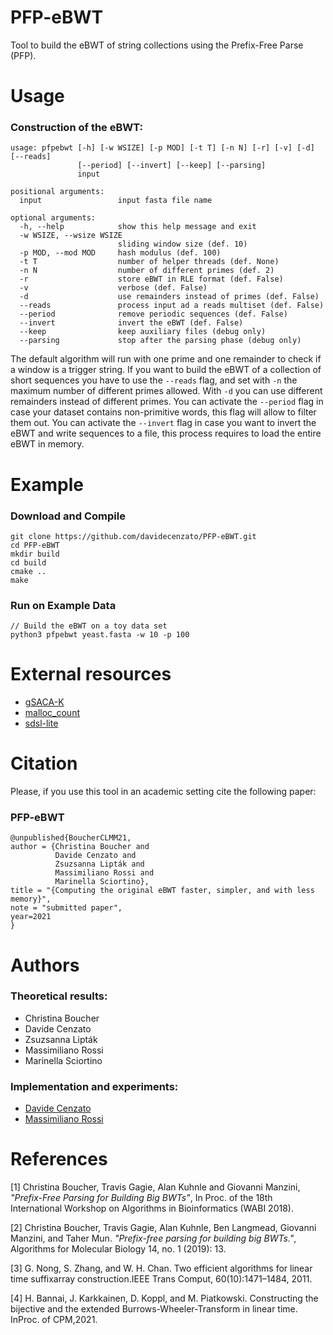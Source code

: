 # PFP-eBWT
Tool to build the eBWT of string collections using the Prefix-Free Parse (PFP).

# Usage

### Construction of the eBWT:
```
usage: pfpebwt [-h] [-w WSIZE] [-p MOD] [-t T] [-n N] [-r] [-v] [-d] [--reads]
               [--period] [--invert] [--keep] [--parsing]
               input

positional arguments:
  input                 input fasta file name

optional arguments:
  -h, --help            show this help message and exit
  -w WSIZE, --wsize WSIZE
                        sliding window size (def. 10)
  -p MOD, --mod MOD     hash modulus (def. 100)
  -t T                  number of helper threads (def. None)
  -n N                  number of different primes (def. 2)
  -r                    store eBWT in RLE format (def. False)
  -v                    verbose (def. False)
  -d                    use remainders instead of primes (def. False)
  --reads               process input ad a reads multiset (def. False)
  --period              remove periodic sequences (def. False)
  --invert              invert the eBWT (def. False)
  --keep                keep auxiliary files (debug only)
  --parsing             stop after the parsing phase (debug only)
```
The default algorithm will run with one prime and one remainder to check if a window is a trigger string. If you want to build the eBWT of a collection of short sequences you have to use the `--reads` flag, and set with `-n` the maximum number of different primes allowed. With `-d` you can use different remainders instead of different primes. 
You can activate the `--period` flag in case your dataset contains non-primitive words, this flag will allow to filter them out. 
You can activate the `--invert` flag in case you want to invert the eBWT and write sequences to a file, this process requires to load the entire eBWT in memory. 

# Example
### Download and Compile

```console
git clone https://github.com/davidecenzato/PFP-eBWT.git
cd PFP-eBWT
mkdir build
cd build
cmake ..
make
```

### Run on Example Data

```console
// Build the eBWT on a toy data set
python3 pfpebwt yeast.fasta -w 10 -p 100 
```
# External resources

* [gSACA-K](https://github.com/felipelouza/gsa-is.git)
* [malloc_count](https://github.com/bingmann/malloc_count)
* [sdsl-lite](https://github.com/simongog/sdsl-lite)

# Citation 

Please, if you use this tool in an academic setting cite the following paper:

### PFP-eBWT
    @unpublished{BoucherCLMM21,
    author = {Christina Boucher and
              Davide Cenzato and
              Zsuzsanna Lipták and
              Massimiliano Rossi and
              Marinella Sciortino},
    title = "{Computing the original eBWT faster, simpler, and with less memory}",
    note = "submitted paper",
    year=2021
    }

# Authors

### Theoretical results:

* Christina Boucher
* Davide Cenzato
* Zsuzsanna Lipták
* Massimiliano Rossi
* Marinella Sciortino

### Implementation and experiments:

* [Davide Cenzato](https://github.com/davidecenzato) 
* [Massimiliano Rossi](https://github.com/maxrossi91)

# References

[1] Christina Boucher, Travis Gagie, Alan Kuhnle and Giovanni Manzini, *"Prefix-Free Parsing for Building Big BWTs"*, In Proc. of the 18th International Workshop on Algorithms in Bioinformatics (WABI 2018).

[2] Christina Boucher, Travis Gagie, Alan Kuhnle, Ben Langmead, Giovanni Manzini, and Taher Mun. *"Prefix-free parsing for building big BWTs."*, Algorithms for Molecular Biology 14, no. 1 (2019): 13.

[3] G. Nong, S. Zhang, and W. H. Chan. Two efficient algorithms for linear time suffixarray construction.IEEE Trans Comput, 60(10):1471–1484, 2011.

[4] H. Bannai, J. Karkkainen, D. Koppl, and M. Piatkowski. Constructing the bijective and the extended Burrows-Wheeler-Transform in linear time.  InProc.  of  CPM,2021.